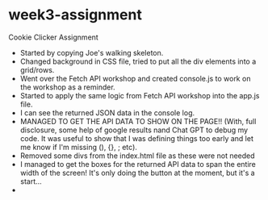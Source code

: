 # week3-assignment

Cookie Clicker Assignment

- Started by copying Joe's walking skeleton.
- Changed background in CSS file, tried to put all the div elements into a grid/rows.
- Went over the Fetch API workshop and created console.js to work on the workshop as a reminder.
- Started to apply the same logic from Fetch API workshop into the app.js file.
- I can see the returned JSON data in the console log.
- MANAGED TO GET THE API DATA TO SHOW ON THE PAGE!! (With, full disclosure, some help of google results nand Chat GPT to debug my code. It was useful to show that I was defining things too early and let me know if I'm missing (), {}, ; etc).
- Removed some divs from the index.html file as these were not needed
- I managed to get the boxes for the returned API data to span the entire width of the screen! It's only doing the button at the moment, but it's a start...
-
